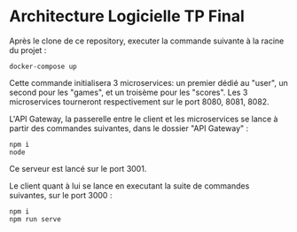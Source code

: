 # Architecture Logicielle TP Final

Après le clone de ce repository, executer la commande suivante à la racine du projet :

```
docker-compose up
```

Cette commande initialisera 3 microservices: un premier dédié au "user", un second pour les "games", et un troisème pour les "scores". Les 3 microservices tourneront respectivement sur le port 8080, 8081, 8082.

L'API Gateway, la passerelle entre le client et les microservices se lance à partir des commandes suivantes, dans le dossier "API Gateway" :

```
npm i 
node
```

Ce serveur est lancé sur le port 3001.

Le client quant à lui se lance en executant la suite de commandes suivantes, sur le port 3000 :

```
npm i
npm run serve
```

